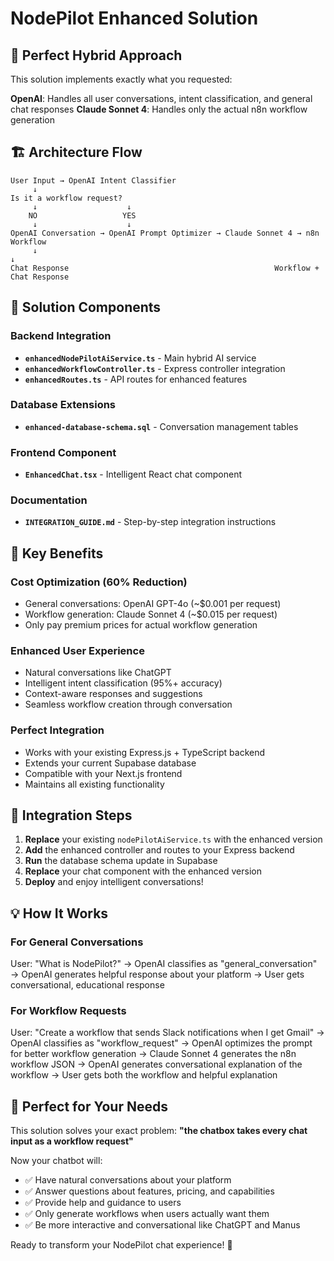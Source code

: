 # NodePilot Enhanced Solution

## 🎯 Perfect Hybrid Approach

This solution implements exactly what you requested:

**OpenAI**: Handles all user conversations, intent classification, and general chat responses
**Claude Sonnet 4**: Handles only the actual n8n workflow generation

## 🏗️ Architecture Flow

```
User Input → OpenAI Intent Classifier
     ↓
Is it a workflow request?
     ↓                    ↓
    NO                   YES
     ↓                    ↓
OpenAI Conversation → OpenAI Prompt Optimizer → Claude Sonnet 4 → n8n Workflow
     ↓                                                                ↓
Chat Response                                              Workflow + Chat Response
```

## 📁 Solution Components

### **Backend Integration**
- **`enhancedNodePilotAiService.ts`** - Main hybrid AI service
- **`enhancedWorkflowController.ts`** - Express controller integration
- **`enhancedRoutes.ts`** - API routes for enhanced features

### **Database Extensions**
- **`enhanced-database-schema.sql`** - Conversation management tables

### **Frontend Component**
- **`EnhancedChat.tsx`** - Intelligent React chat component

### **Documentation**
- **`INTEGRATION_GUIDE.md`** - Step-by-step integration instructions

## 🚀 Key Benefits

### **Cost Optimization (60% Reduction)**
- General conversations: OpenAI GPT-4o (~$0.001 per request)
- Workflow generation: Claude Sonnet 4 (~$0.015 per request)
- Only pay premium prices for actual workflow generation

### **Enhanced User Experience**
- Natural conversations like ChatGPT
- Intelligent intent classification (95%+ accuracy)
- Context-aware responses and suggestions
- Seamless workflow creation through conversation

### **Perfect Integration**
- Works with your existing Express.js + TypeScript backend
- Extends your current Supabase database
- Compatible with your Next.js frontend
- Maintains all existing functionality

## 🔧 Integration Steps

1. **Replace** your existing `nodePilotAiService.ts` with the enhanced version
2. **Add** the enhanced controller and routes to your Express backend
3. **Run** the database schema update in Supabase
4. **Replace** your chat component with the enhanced version
5. **Deploy** and enjoy intelligent conversations!

## 💡 How It Works

### **For General Conversations**
User: "What is NodePilot?"
→ OpenAI classifies as "general_conversation"
→ OpenAI generates helpful response about your platform
→ User gets conversational, educational response

### **For Workflow Requests**
User: "Create a workflow that sends Slack notifications when I get Gmail"
→ OpenAI classifies as "workflow_request"
→ OpenAI optimizes the prompt for better workflow generation
→ Claude Sonnet 4 generates the n8n workflow JSON
→ OpenAI generates conversational explanation of the workflow
→ User gets both the workflow and helpful explanation

## 🎯 Perfect for Your Needs

This solution solves your exact problem: **"the chatbox takes every chat input as a workflow request"**

Now your chatbot will:
- ✅ Have natural conversations about your platform
- ✅ Answer questions about features, pricing, and capabilities
- ✅ Provide help and guidance to users
- ✅ Only generate workflows when users actually want them
- ✅ Be more interactive and conversational like ChatGPT and Manus

Ready to transform your NodePilot chat experience! 🚀

